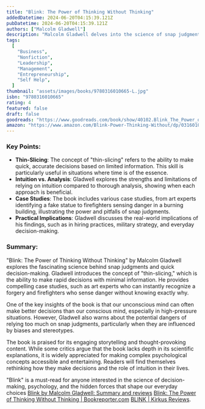 ```yaml
---
title: "Blink: The Power of Thinking Without Thinking"
addedDatetime: 2024-06-20T04:15:39.121Z
pubDatetime: 2024-06-20T04:15:39.121Z
authors: ["Malcolm Gladwell"]
description: "Malcolm Gladwell delves into the science of snap judgments and the power of thinking without thinking, exploring how we make decisions in the blink of an eye."
tags:
  [
    "Business",
    "Nonfiction",
    "Leadership",
    "Management",
    "Entrepreneurship",
    "Self Help",
  ]
thumbnail: "assets/images/books/9780316010665-L.jpg"
isbn: "9780316010665"
rating: 4
featured: false
draft: false
goodreads: "https://www.goodreads.com/book/show/40102.Blink_The_Power_of_Thinking_Without_Thinking"
amazon: "https://www.amazon.com/Blink-Power-Thinking-Without/dp/0316010669"
---
```


### Key Points:

- **Thin-Slicing**: The concept of "thin-slicing" refers to the ability to make quick, accurate decisions based on limited information. This skill is particularly useful in situations where time is of the essence.
- **Intuition vs. Analysis**: Gladwell explores the strengths and limitations of relying on intuition compared to thorough analysis, showing when each approach is beneficial.
- **Case Studies**: The book includes various case studies, from art experts identifying a fake statue to firefighters sensing danger in a burning building, illustrating the power and pitfalls of snap judgments.
- **Practical Implications**: Gladwell discusses the real-world implications of his findings, such as in hiring practices, military strategy, and everyday decision-making.

### Summary:

"Blink: The Power of Thinking Without Thinking" by Malcolm Gladwell explores the fascinating science behind snap judgments and quick decision-making. Gladwell introduces the concept of "thin-slicing," which is the ability to make rapid decisions with minimal information. He provides compelling case studies, such as art experts who can instantly recognize a forgery and firefighters who sense danger without knowing exactly why.

One of the key insights of the book is that our unconscious mind can often make better decisions than our conscious mind, especially in high-pressure situations. However, Gladwell also warns about the potential dangers of relying too much on snap judgments, particularly when they are influenced by biases and stereotypes.

The book is praised for its engaging storytelling and thought-provoking content. While some critics argue that the book lacks depth in its scientific explanations, it is widely appreciated for making complex psychological concepts accessible and entertaining. Readers will find themselves rethinking how they make decisions and the role of intuition in their lives.

"Blink" is a must-read for anyone interested in the science of decision-making, psychology, and the hidden forces that shape our everyday choices [Blink by Malcolm Gladwell: Summary and reviews](https://www.bookbrowse.com/reviews/index.cfm/book_number/1521/Blink) [Blink: The Power of Thinking Without Thinking | Bookreporter.com](https://www.bookreporter.com/reviews/blink-the-power-of-thinking-without-thinking) [BLINK | Kirkus Reviews](https://www.kirkusreviews.com/book-reviews/malcolm-gladwell/blink/).
